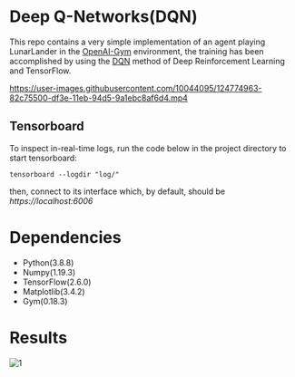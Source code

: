 # Deep Q-Networks(DQN)
This repo contains a very simple implementation of an agent playing LunarLander in the <a href='https://github.com/openai/gym'>OpenAI-Gym</a> environment, the training has been accomplished by using the <a href='https://arxiv.org/abs/1312.5602'>DQN</a> method of Deep Reinforcement Learning and TensorFlow.

https://user-images.githubusercontent.com/10044095/124774963-82c75500-df3e-11eb-94d5-9a1ebc8af6d4.mp4 

## Tensorboard
To inspect in-real-time logs, run the code below in the project directory to start tensorboard:
```
tensorboard --logdir "log/"
```
then, connect to its interface which, by default, should be *https://localhost:6006*

# Dependencies
* Python(3.8.8)
* Numpy(1.19.3)
* TensorFlow(2.6.0)
* Matplotlib(3.4.2)
* Gym(0.18.3)

# Results
![1](https://i.imgur.com/dcaq8or.jpg)

